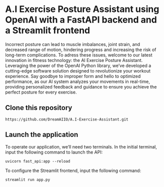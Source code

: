 # A.I Exercise Posture Assistant using OpenAI with a FastAPI backend and a Streamlit frontend
Incorrect posture can lead to muscle imbalances, joint strain, and decreased range of motion, hindering progress and increasing the risk of long-term complications. To adress these issues, welcome to our latest innovation in fitness technology: the AI Exercise Posture Assistant. Leveraging the power of the OpenAI Python library, we’ve developed a cutting-edge software solution designed to revolutionize your workout experience. Say goodbye to improper form and hello to optimized performance, as our AI system analyzes your movements in real-time, providing personalized feedback and guidance to ensure you achieve the perfect posture for every exercise. 

## Clone this repository
```
https://github.com/DreamAIIO/A.I-Exercise-Assistant.git
```

## Launch the application
To operate our application, we’ll need two terminals. In the initial terminal, input the following command to launch the API:
```
uvicorn fast_api:app --reload
```
To configure the Streamlit frontend, input the following command:
```
streamlit run app.py
```


